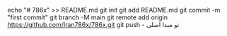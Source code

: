 
echo "# 786x" >> README.md 
git init 
git add README.md 
git commit -m "first commit" 
git branch -M main 
git remote add origin https://github.com/Iran786x/786x.git
 git push - تو مبدا اصلی
